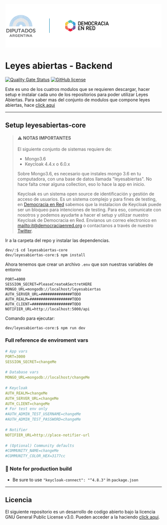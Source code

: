![Header](docs/header-doc.png)

# Leyes abiertas - Backend 

[![Quality Gate Status](https://sonarcloud.io/api/project_badges/measure?project=DemocraciaEnRed_leyesabiertas-core&metric=alert_status)](https://sonarcloud.io/dashboard?id=DemocraciaEnRed_leyesabiertas-core)
[![GitHub license](https://img.shields.io/github/license/DemocraciaEnRed/leyesabiertas-core)](https://github.com/DemocraciaEnRed/leyesabiertas-core/blob/master/LICENSE)

Este es uno de los cuatros modulos que se requieren descargar, hacer setup e instalar cada uno de los repositorios para poder utilizar Leyes Abiertas.
Para saber mas del conjunto de modulos que compone leyes abiertas, hace [click aqui](https://github.com/DemocraciaEnRed/leyesabiertas) 

---

## Setup leyesabiertas-core

> #### ⚠️ NOTAS IMPORTANTES
> 
> El siguiente conjunto de sistemas requiere de:
> - Mongo3.6
> - Keycloak 4.4.x o 6.0.x
> 
> Sobre Mongo3.6, es necesario que instales mongo 3.6 en tu computadora, con una base de datos llamada "leyesabiertas". No hace falta crear alguna collection, eso lo hace la app en inicio.
> 
> Keycloak es un sistema open source de identificación y gestión de acceso de usuarios. Es un sistema complejo y para fines de testing, en [Democracia en Red](https://democraciaenred.org) sabemos que la instalacion de Keycloak puede ser un bloqueo para intenciones de testing. Para eso, comunicate con nosotros y podemos ayudarte a hacer el setup y utilizar nuestro Keycloak de Democracia en Red. Envianos un correo electronico en [mailto:it@democraciaenred.org](it@democraciaenred.org) o contactanos a través de nuestro [Twitter](https://twitter.com/fundacionDER).


Ir a la carpeta del repo y instalar las dependencias.


```
dev/:$ cd leyesabiertas-core
dev/leyesabiertas-core:$ npm install
```

Ahora tenemos que crear un archivo `.env` que son nuestras variables de entorno

```env
PORT=4000
SESSION_SECRET=PleaseCreateASectretHERE
MONGO_URL=mongodb://localhost/leyesabiertas
AUTH_SERVER_URL=##############TODO
AUTH_REALM=###################TODO
AUTH_CLIENT=##################TODO
NOTIFIER_URL=http://localhost:5000/api
```

Comando para ejecutar:

```
dev/leyesabiertas-core:$ npm run dev
```

### Full reference de enviroment vars

```yaml
# App vars
PORT=3000
SESSION_SECRET=changeMe

# Database vars
MONGO_URL=mongodb://localhost/changeMe

# Keycloak 
AUTH_REALM=changeMe
AUTH_SERVER_URL=changeMe
AUTH_CLIENT=changeMe
# For test env only
#AUTH_ADMIN_TEST_USERNAME=changeMe
#AUTH_ADMIN_TEST_PASSWORD=changeMe

# Notifier
NOTIFIER_URL=http://place-notifier-url

# (Optional) Community defaults
#COMMUNITY_NAME=changeMe
#COMMUNITY_COLOR_HEX=3177cc

```

### 📓 Note for production build

- Be sure to use `"keycloak-connect": "^4.8.3"` in `package.json`

---

## Licencia

El siguiente repositorio es un desarrollo de codigo abierto bajo la licencia GNU General Public License v3.0. Pueden acceder a la haciendo [click aqui](./LICENSE).